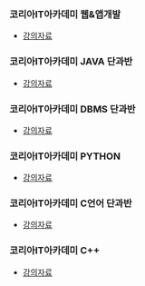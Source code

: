 <!--
**to7485/to7485** is a ✨ _special_ ✨ repository because its `README.md` (this file) appears on your GitHub profile.

Here are some ideas to get you started:

- 🔭 I’m currently working on ...
- 🌱 I’m currently learning ...
- 👯 I’m looking to collaborate on ...
- 🤔 I’m looking for help with ...
- 💬 Ask me about ...
- 📫 How to reach me: ...
- 😄 Pronouns: ...
- ⚡ Fun fact: ...
-->
### 코리아IT아카데미 웹&앱개발
- [강의자료](https://github.com/to7485/Web1500)

### 코리아IT아카데미 JAVA 단과반
- [강의자료](https://github.com/to7485/Java1900)

### 코리아IT아카데미 DBMS 단과반
- [강의자료](https://github.com/to7485/DBMS1900)

### 코리아IT아카데미 PYTHON
- [강의자료](https://github.com/to7485/PYTHON1900)

### 코리아IT아카데미 C언어 단과반
- [강의자료](https://github.com/to7485/Clang)

### 코리아IT아카데미 C++
- [강의자료](https://github.com/to7485/CppLang)

